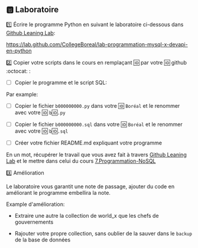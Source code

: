 ## :b: Laboratoire

:one: Écrire le programme Python en suivant le laboratoire ci-dessous dans [Github Leaning Lab](https://lab.github.com/CollegeBoreal):

https://lab.github.com/CollegeBoreal/lab-programmation-mysql-x-devapi-en-python

:two: Copier votre scripts dans le cours en remplaçant :id: par votre :id: github :octocat: :

- [ ] Copier le programme et le script SQL:

Par example:

  - [ ] Copier le fichier `b000000000.py` dans votre :id: `Boréal` et le renommer avec votre :id: `b`:id:`.py`

  - [ ] Copier le fichier `b000000000.sql` dans votre :id: `Boréal` et le renommer avec votre :id: `b`:id:`.sql`


- [ ] Créer votre fichier README.md expliquant votre programme


En un mot, récupérer le travail que vous avez fait à travers [Github Leaning Lab](https://lab.github.com/CollegeBoreal) et le mettre dans celui du cours [7.Programmation-NoSQL](../7.Programmation-NoSQL)

:three: Amélioration

Le laboratoire vous garantit une note de passage, ajouter du code en améliorant le programme embellira la note.

Example d'amélioration:

* Extraire une autre la collection de world_x que les chefs de gouvernements

* Rajouter votre propre collection, sans oublier de la sauver dans le `backup` de la base de données
